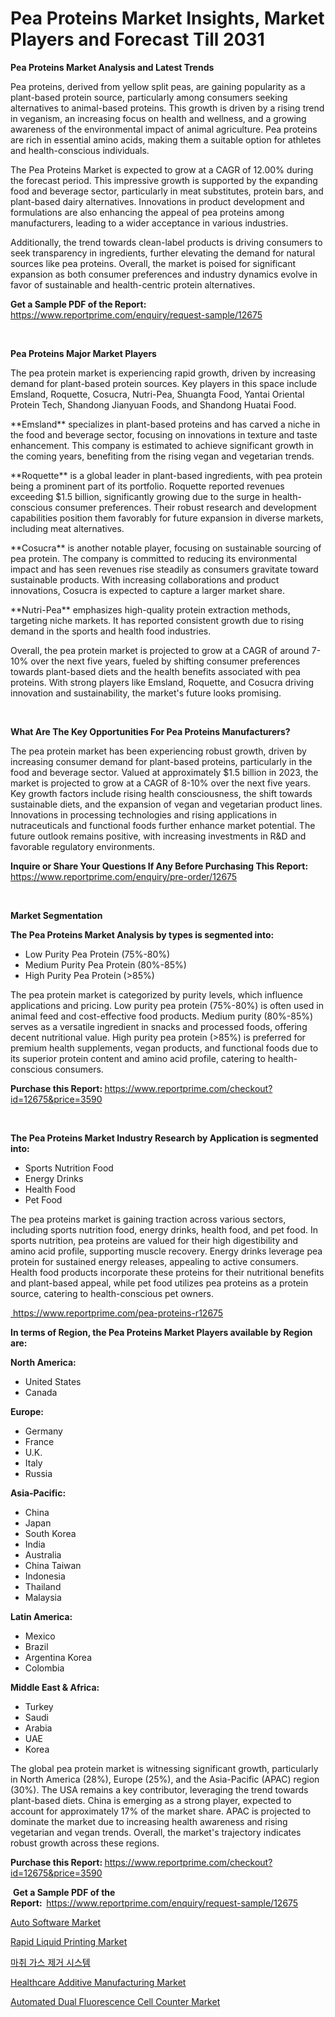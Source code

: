<p><h1>Pea Proteins Market Insights, Market Players and Forecast Till 2031</h1></p><p><strong>Pea Proteins Market Analysis and Latest Trends</strong></p>
<p><p>Pea proteins, derived from yellow split peas, are gaining popularity as a plant-based protein source, particularly among consumers seeking alternatives to animal-based proteins. This growth is driven by a rising trend in veganism, an increasing focus on health and wellness, and a growing awareness of the environmental impact of animal agriculture. Pea proteins are rich in essential amino acids, making them a suitable option for athletes and health-conscious individuals.</p><p>The Pea Proteins Market is expected to grow at a CAGR of 12.00% during the forecast period. This impressive growth is supported by the expanding food and beverage sector, particularly in meat substitutes, protein bars, and plant-based dairy alternatives. Innovations in product development and formulations are also enhancing the appeal of pea proteins among manufacturers, leading to a wider acceptance in various industries. </p><p>Additionally, the trend towards clean-label products is driving consumers to seek transparency in ingredients, further elevating the demand for natural sources like pea proteins. Overall, the market is poised for significant expansion as both consumer preferences and industry dynamics evolve in favor of sustainable and health-centric protein alternatives.</p></p>
<p><strong>Get a Sample PDF of the Report:&nbsp;</strong> <a href="https://www.reportprime.com/enquiry/request-sample/12675">https://www.reportprime.com/enquiry/request-sample/12675</a></p>
<p>&nbsp;</p>
<p><strong>Pea Proteins Major Market Players</strong></p>
<p><p>The pea protein market is experiencing rapid growth, driven by increasing demand for plant-based protein sources. Key players in this space include Emsland, Roquette, Cosucra, Nutri-Pea, Shuangta Food, Yantai Oriental Protein Tech, Shandong Jianyuan Foods, and Shandong Huatai Food.</p><p>**Emsland** specializes in plant-based proteins and has carved a niche in the food and beverage sector, focusing on innovations in texture and taste enhancement. This company is estimated to achieve significant growth in the coming years, benefiting from the rising vegan and vegetarian trends. </p><p>**Roquette** is a global leader in plant-based ingredients, with pea protein being a prominent part of its portfolio. Roquette reported revenues exceeding $1.5 billion, significantly growing due to the surge in health-conscious consumer preferences. Their robust research and development capabilities position them favorably for future expansion in diverse markets, including meat alternatives.</p><p>**Cosucra** is another notable player, focusing on sustainable sourcing of pea protein. The company is committed to reducing its environmental impact and has seen revenues rise steadily as consumers gravitate toward sustainable products. With increasing collaborations and product innovations, Cosucra is expected to capture a larger market share.</p><p>**Nutri-Pea** emphasizes high-quality protein extraction methods, targeting niche markets. It has reported consistent growth due to rising demand in the sports and health food industries.</p><p>Overall, the pea protein market is projected to grow at a CAGR of around 7-10% over the next five years, fueled by shifting consumer preferences towards plant-based diets and the health benefits associated with pea proteins. With strong players like Emsland, Roquette, and Cosucra driving innovation and sustainability, the market's future looks promising.</p></p>
<p>&nbsp;</p>
<p><strong>What Are The Key Opportunities For Pea Proteins Manufacturers?</strong></p>
<p><p>The pea protein market has been experiencing robust growth, driven by increasing consumer demand for plant-based proteins, particularly in the food and beverage sector. Valued at approximately $1.5 billion in 2023, the market is projected to grow at a CAGR of 8-10% over the next five years. Key growth factors include rising health consciousness, the shift towards sustainable diets, and the expansion of vegan and vegetarian product lines. Innovations in processing technologies and rising applications in nutraceuticals and functional foods further enhance market potential. The future outlook remains positive, with increasing investments in R&D and favorable regulatory environments.</p></p>
<p><strong>Inquire or Share Your Questions If Any Before Purchasing This Report:</strong> <a href="https://www.reportprime.com/enquiry/pre-order/12675">https://www.reportprime.com/enquiry/pre-order/12675</a></p>
<p>&nbsp;</p>
<p><strong>Market Segmentation</strong></p>
<p><strong>The Pea Proteins Market Analysis by types is segmented into:</strong></p>
<p><ul><li>Low Purity Pea Protein (75%-80%)</li><li>Medium Purity Pea Protein (80%-85%)</li><li>High Purity Pea Protein (>85%)</li></ul></p>
<p><p>The pea protein market is categorized by purity levels, which influence applications and pricing. Low purity pea protein (75%-80%) is often used in animal feed and cost-effective food products. Medium purity (80%-85%) serves as a versatile ingredient in snacks and processed foods, offering decent nutritional value. High purity pea protein (>85%) is preferred for premium health supplements, vegan products, and functional foods due to its superior protein content and amino acid profile, catering to health-conscious consumers.</p></p>
<p><strong>Purchase this Report:&nbsp;</strong><a href="https://www.reportprime.com/checkout?id=12675&price=3590">https://www.reportprime.com/checkout?id=12675&price=3590</a></p>
<p>&nbsp;</p>
<p><strong>The Pea Proteins Market Industry Research by Application is segmented into:</strong></p>
<p><ul><li>Sports Nutrition Food</li><li>Energy Drinks</li><li>Health Food</li><li>Pet Food</li></ul></p>
<p><p>The pea proteins market is gaining traction across various sectors, including sports nutrition food, energy drinks, health food, and pet food. In sports nutrition, pea proteins are valued for their high digestibility and amino acid profile, supporting muscle recovery. Energy drinks leverage pea protein for sustained energy releases, appealing to active consumers. Health food products incorporate these proteins for their nutritional benefits and plant-based appeal, while pet food utilizes pea proteins as a protein source, catering to health-conscious pet owners.</p></p>
<p><a href="https://www.reportprime.com/pea-proteins-r12675">&nbsp;https://www.reportprime.com/pea-proteins-r12675</a></p>
<p><strong>In terms of Region, the Pea Proteins Market Players available by Region are:</strong></p>
<p>
    <p> <strong> North America: </strong>
        <ul>
            <li>United States</li>
            <li>Canada</li>
        </ul>
        </p> 
    <p> <strong> Europe: </strong>
        <ul>
            <li>Germany</li>
            <li>France</li>
            <li>U.K.</li>
            <li>Italy</li>
            <li>Russia</li>
        </ul>
        </p> 
    <p> <strong> Asia-Pacific: </strong>
        <ul>
            <li>China</li>
            <li>Japan</li>
            <li>South Korea</li>
            <li>India</li>
            <li>Australia</li>
            <li>China Taiwan</li>
            <li>Indonesia</li>
            <li>Thailand</li>
            <li>Malaysia</li>
        </ul>
        </p> 
    <p> <strong> Latin America: </strong>
        <ul>
            <li>Mexico</li>
            <li>Brazil</li>
            <li>Argentina Korea</li>
            <li>Colombia</li>
        </ul>
        </p> 
    <p> <strong> Middle East & Africa: </strong>
        <ul>
            <li>Turkey</li>
            <li>Saudi</li>
            <li>Arabia</li>
            <li>UAE</li>
            <li>Korea</li>
        </ul>
    </p>
    </p>
<p><p>The global pea protein market is witnessing significant growth, particularly in North America (28%), Europe (25%), and the Asia-Pacific (APAC) region (30%). The USA remains a key contributor, leveraging the trend towards plant-based diets. China is emerging as a strong player, expected to account for approximately 17% of the market share. APAC is projected to dominate the market due to increasing health awareness and rising vegetarian and vegan trends. Overall, the market's trajectory indicates robust growth across these regions.</p></p>
<p><strong>Purchase this Report: </strong><a href="https://www.reportprime.com/checkout?id=12675&price=3590">https://www.reportprime.com/checkout?id=12675&price=3590</a></p>
<p>&nbsp;<strong>Get a Sample PDF of the Report:&nbsp;&nbsp;</strong><a href="https://www.reportprime.com/enquiry/request-sample/12675">https://www.reportprime.com/enquiry/request-sample/12675</a></p>
<p><strong></strong></p>
<p><p><a href="https://medium.com/@bartlakin73/auto-software-market-size-is-growing-at-cagr-of-10-6-83e3b7875c6a">Auto Software Market</a></p><p><a href="https://www.linkedin.com/pulse/market-trends-global-rapid-liquid-printing-forecast-analysis-2024-gbz9e?trackingId=HcC1N4xST0O%2BhCQbbFeitg%3D%3D">Rapid Liquid Printing Market</a></p><p><a href="https://medium.com/@macking460/%EB%A7%88%EC%B7%A8-%EA%B0%80%EC%8A%A4-%EC%8A%A4%EC%BA%90%EB%B9%88%EC%A7%95-%EC%8B%9C%EC%8A%A4%ED%85%9C-%EC%8B%9C%EC%9E%A5%EC%9D%80-%EC%96%B4%EB%96%BB%EA%B2%8C-%EB%B0%9C%EC%A0%84%ED%95%A0-%EA%B2%83%EC%9D%B8%EA%B0%80-2024%EB%85%84%EB%B6%80%ED%84%B0-2031%EB%85%84%EA%B9%8C%EC%A7%80%EC%9D%98-%EC%8B%9C%EC%9E%A5-%EC%84%B1%EC%9E%A5-%EB%B6%84%EC%84%9D-ed3061703f71">마취 가스 제거 시스템</a></p><p><a href="https://medium.com/@bartlakin73/healthcare-additive-manufacturing-market-size-share-trends-analysis-report-by-product-metals-000db43f25ee">Healthcare Additive Manufacturing Market</a></p><p><a href="https://issuu.com/reportprime-2/docs/automated-dual-fluorescence-cell-co_f5102660dcdd0b">Automated Dual Fluorescence Cell Counter Market</a></p></p>